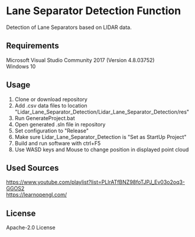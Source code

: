 # Lane Separator Detection Function

Detection of Lane Separators based on LIDAR data.   

## Requirements

Microsoft Visual Studio Community 2017 (Version 4.8.03752)   
Windows 10   

## Usage

1. Clone or download repository   
2. Add .csv data files to location "Lidar_Lane_Separator_Detection/Lidar_Lane_Separator_Detection/res"
3. Run GenerateProject.bat   
4. Open generated .sln file in repository   
5. Set configuration to "Release"   
6. Make sure Lidar_Lane_Separator_Detection is "Set as StartUp Project"
7. Build and run software with ctrl+F5   
8. Use WASD keys and Mouse to change position in displayed point cloud   

## Used Sources

https://www.youtube.com/playlist?list=PLlrATfBNZ98foTJPJ_Ev03o2oq3-GGOS2   
https://learnopengl.com/   

## License

Apache-2.0 License   





